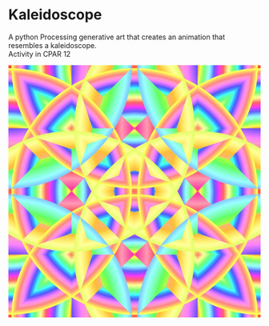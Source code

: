 # Kaleidoscope
A python Processing generative art that creates an animation that resembles a kaleidoscope.    
Activity in CPAR 12


![Image](kaleidoscope1.jpg)
